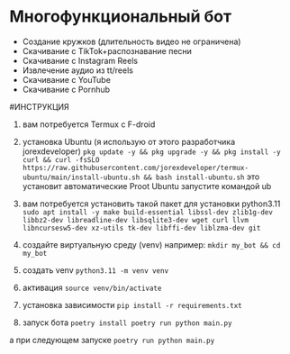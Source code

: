 # Многофункциональный бот

 * Создание кружков (длительность видео не ограничена)
 * Скачивание с TikTok+распознавание песни
 * Скачивание с Instagram Reels
 * Извлечение аудио из tt/reels
 * Скачивание с YouTube
 * Скачивание с Pornhub


#ИНСТРУКЦИЯ
1) вам потребуется Termux c F-droid
2) установка Ubuntu (я использую от этого разработчика jorexdeveloper)
```pkg update -y && pkg upgrade -y && pkg install -y curl && curl -fsSLO https://raw.githubusercontent.com/jorexdeveloper/termux-ubuntu/main/install-ubuntu.sh && bash install-ubuntu.sh```
это установит автоматические Proot Ubuntu запустите командой ub

3) вам потребуется установить такой пакет для установки python3.11
```sudo apt install -y make build-essential libssl-dev zlib1g-dev libbz2-dev libreadline-dev libsqlite3-dev wget curl llvm libncursesw5-dev xz-utils tk-dev libffi-dev liblzma-dev git```

4) создайте виртуальную среду (venv)
например:
```mkdir my_bot && cd my_bot```

5) создать venv
```python3.11 -m venv venv```

6) активация
```source venv/bin/activate```

7) установка зависимости 
```pip install -r requirements.txt```

8) запуск бота
```poetry install poetry run python main.py```

а при следующем запуске
```poetry run python main.py```


